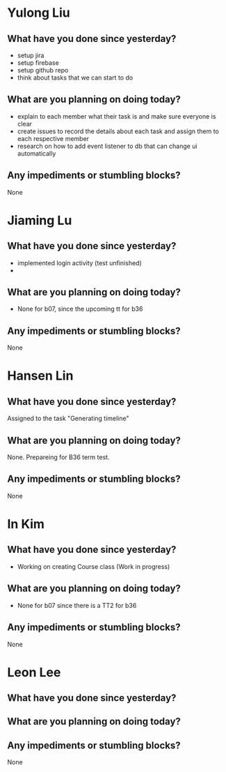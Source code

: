 # Yulong Liu

## What have you done since yesterday?

- setup jira
- setup firebase
- setup github repo
- think about tasks that we can start to do

## What are you planning on doing today?

- explain to each member what their task is and make sure everyone is clear
- create issues to record the details about each task and assign them to each respective member
- research on how to add event listener to db that can change ui automatically

## Any impediments or stumbling blocks?

None

# Jiaming Lu

## What have you done since yesterday?

- implemented login activity (test unfinished)
- 
## What are you planning on doing today?

- None for b07, since the upcoming tt for b36

## Any impediments or stumbling blocks?

None

# Hansen Lin

## What have you done since yesterday?
Assigned to the task "Generating timeline"
## What are you planning on doing today?
None. Prepareing for B36 term test.
## Any impediments or stumbling blocks?

None

# In Kim

## What have you done since yesterday?
- Working on creating Course class (Work in progress)

## What are you planning on doing today?
- None for b07 since there is a TT2 for b36

## Any impediments or stumbling blocks?

None

# Leon Lee

## What have you done since yesterday?

## What are you planning on doing today?

## Any impediments or stumbling blocks?

None

